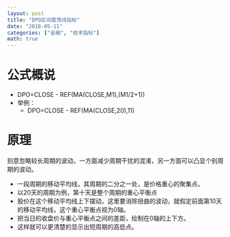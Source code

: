 ```yaml
---
layout: post
title: "DPO区间震荡线指标"
date: "2018-05-11"
categories: ["金融", "技术指标"]
math: true
---
```


# 公式概说

- DPO=CLOSE - REF(MA(CLOSE,M1),(M1/2+1))
- 举例：
    - DPO=CLOSE - REF(MA(CLOSE,20),11)
    

# 原理

刻意忽略较长周期的波动，一方面减少周期干扰的混淆，另一方面可以凸显个别周期的波动。

- 一段周期的移动平均线，其周期的二分之一处，是价格重心的聚集点。
- 以20天的周期为例，第十天是整个周期的重心平衡点
- 股价在这个移动平均线上下摆动，这里要消除扭曲的波动，就假定前面第10天的移动平均线，这个重心平衡点视为0轴。
- 把当日的收盘价与重心平衡点之间的差距，绘制在0轴的上下方。
- 这样就可以更清楚的显示出短周期的高低点。
